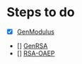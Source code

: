 # Steps to do

- [x] [GenModulus](./img/gen-modulus.png)
- [] [GenRSA](./img/gen-rsa.png)
- [] [RSA-OAEP](./img/rsa-oaep.png)
